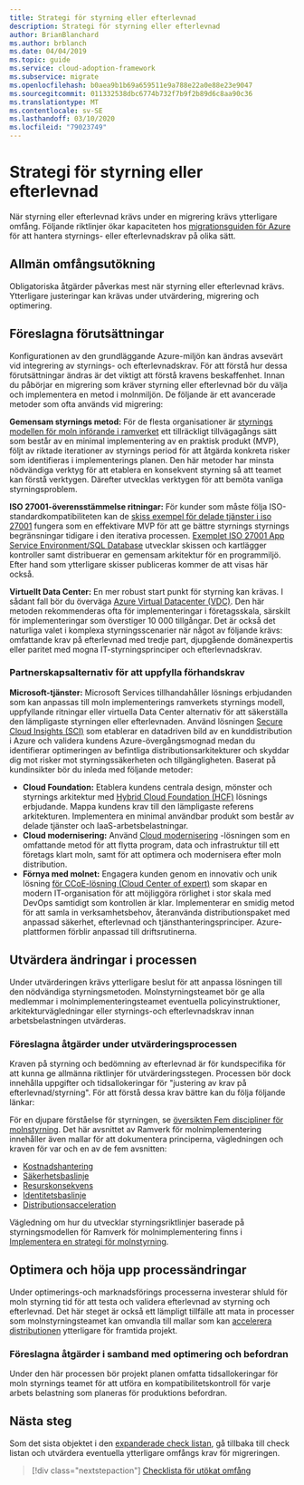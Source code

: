 ```yaml
---
title: Strategi för styrning eller efterlevnad
description: Strategi för styrning eller efterlevnad
author: BrianBlanchard
ms.author: brblanch
ms.date: 04/04/2019
ms.topic: guide
ms.service: cloud-adoption-framework
ms.subservice: migrate
ms.openlocfilehash: b0aea9b1b69a659511e9a788e22a0e88e23e9047
ms.sourcegitcommit: 011332538dbc6774b732f7b9f2b89d6c8aa90c36
ms.translationtype: MT
ms.contentlocale: sv-SE
ms.lasthandoff: 03/10/2020
ms.locfileid: "79023749"
---
```

# <a name="governance-or-compliance-strategy"></a>Strategi för styrning eller efterlevnad

När styrning eller efterlevnad krävs under en migrering krävs ytterligare omfång. Följande riktlinjer ökar kapaciteten hos [migrationsguiden för Azure](../azure-migration-guide/index.md) för att hantera styrnings- eller efterlevnadskrav på olika sätt.

## <a name="general-scope-expansion"></a>Allmän omfångsutökning

Obligatoriska åtgärder påverkas mest när styrning eller efterlevnad krävs. Ytterligare justeringar kan krävas under utvärdering, migrering och optimering.

## <a name="suggested-prerequisites"></a>Föreslagna förutsättningar

Konfigurationen av den grundläggande Azure-miljön kan ändras avsevärt vid integrering av styrnings- och efterlevnadskrav. För att förstå hur dessa förutsättningar ändras är det viktigt att förstå kravens beskaffenhet. Innan du påbörjar en migrering som kräver styrning eller efterlevnad bör du välja och implementera en metod i molnmiljön. De följande är ett avancerade metoder som ofta används vid migrering:

**Gemensam styrnings metod:** För de flesta organisationer är [styrnings modellen för moln införande i ramverket](../../govern/guides/index.md) ett tillräckligt tillvägagångs sätt som består av en minimal implementering av en praktisk produkt (MVP), följt av riktade iterationer av styrnings period för att åtgärda konkreta risker som identifieras i implementerings planen. Den här metoder har minsta nödvändiga verktyg för att etablera en konsekvent styrning så att teamet kan förstå verktygen. Därefter utvecklas verktygen för att bemöta vanliga styrningsproblem.

**ISO 27001-överensstämmelse ritningar:** För kunder som måste följa ISO-standardkompatibiliteten kan de [skiss exempel för delade tjänster i iso 27001](https://docs.microsoft.com/azure/governance/blueprints/samples/iso27001-shared/index) fungera som en effektivare MVP för att ge bättre styrnings styrnings begränsningar tidigare i den iterativa processen. [Exemplet ISO 27001 App Service Environment/SQL Database](https://docs.microsoft.com/azure/governance/blueprints/samples/iso27001-ase-sql-workload) utvecklar skissen och kartlägger kontroller samt distribuerar en gemensam arkitektur för en programmiljö. Efter hand som ytterligare skisser publiceras kommer de att visas här också.

**Virtuellt Data Center:** En mer robust start punkt för styrning kan krävas. I sådant fall bör du överväga [Azure Virtual Datacenter (VDC)](../../reference/vdc.md). Den här metoden rekommenderas ofta för implementeringar i företagsskala, särskilt för implementeringar som överstiger 10 000 tillgångar. Det är också det naturliga valet i komplexa styrningsscenarier när något av följande krävs: omfattande krav på efterlevnad med tredje part, djupgående domänexpertis eller paritet med mogna IT-styrningsprinciper och efterlevnadskrav.

### <a name="partnership-option-to-complete-prerequisites"></a>Partnerskapsalternativ för att uppfylla förhandskrav

**Microsoft-tjänster:** Microsoft Services tillhandahåller lösnings erbjudanden som kan anpassas till moln implementerings ramverkets styrnings modell, uppfyllande ritningar eller virtuella Data Center alternativ för att säkerställa den lämpligaste styrningen eller efterlevnaden. Använd lösningen [Secure Cloud Insights (SCI)](https://download.microsoft.com/download/C/7/C/C7CEA89D-7BDB-4E08-B998-737C13107361/Secure_Cloud_Insights_Datasheet_EN_US.pdf) som etablerar en datadriven bild av en kunddistribution i Azure och validera kundens Azure-övergångsmognad medan du identifierar optimeringen av befintliga distributionsarkitekturer och skyddar dig mot risker mot styrningssäkerheten och tillgängligheten. Baserat på kundinsikter bör du inleda med följande metoder:

- **Cloud Foundation:** Etablera kundens centrala design, mönster och styrnings arkitektur med [Hybrid Cloud Foundation (HCF)](https://download.microsoft.com/download/D/8/7/D872DFD0-1C46-4145-95E4-B5EAB2958B96/Hybrid_Cloud_Foundation_Datasheet_EN_US.pdf) lösnings erbjudande. Mappa kundens krav till den lämpligaste referens arkitekturen. Implementera en minimal användbar produkt som består av delade tjänster och IaaS-arbetsbelastningar.
- **Cloud modernisering:** Använd [Cloud modernisering](https://download.microsoft.com/download/3/7/3/373F90E3-8568-44F3-B096-CD9C1CD28AB7/Cloud_Modernization_Datasheet_EN_US.pdf) -lösningen som en omfattande metod för att flytta program, data och infrastruktur till ett företags klart moln, samt för att optimera och modernisera efter moln distribution.
- **Förnya med molnet:** Engagera kunden genom en innovativ och unik lösning [för CCoE-lösning (Cloud Center of expert)](https://download.microsoft.com/download/F/8/B/F8BBE4BD-E5F8-4DFB-82F7-C0A4E17051BB/Cloud_Center_of_Excellence_Datasheet_EN_US.pdf) som skapar en modern IT-organisation för att möjliggöra rörlighet i stor skala med DevOps samtidigt som kontrollen är klar. Implementerar en smidig metod för att samla in verksamhetsbehov, återanvända distributionspaket med anpassad säkerhet, efterlevnad och tjänsthanteringsprinciper. Azure-plattformen förblir anpassad till driftsrutinerna.

## <a name="assess-process-changes"></a>Utvärdera ändringar i processen

Under utvärderingen krävs ytterligare beslut för att anpassa lösningen till den nödvändiga styrningsmetoden. Molnstyrningsteamet bör ge alla medlemmar i molnimplementeringsteamet eventuella policyinstruktioner, arkitekturvägledningar eller styrnings-och efterlevnadskrav innan arbetsbelastningen utvärderas.

### <a name="suggested-action-during-the-assess-process"></a>Föreslagna åtgärder under utvärderingsprocessen

Kraven på styrning och bedömning av efterlevnad är för kundspecifika för att kunna ge allmänna riktlinjer för utvärderingsstegen. Processen bör dock innehålla uppgifter och tidsallokeringar för "justering av krav på efterlevnad/styrning". För att förstå dessa krav bättre kan du följa följande länkar:

För en djupare förståelse för styrningen, se [översikten Fem discipliner för molnstyrning](../../govern/governance-disciplines.md). Det här avsnittet av Ramverk för molnimplementering innehåller även mallar för att dokumentera principerna, vägledningen och kraven för var och en av de fem avsnitten:

- [Kostnadshantering](../../govern/cost-management/template.md)
- [Säkerhetsbaslinje](../../govern/security-baseline/template.md)
- [Resurskonsekvens](../../govern/resource-consistency/template.md)
- [Identitetsbaslinje](../../govern/identity-baseline/template.md)
- [Distributionsacceleration](../../govern/deployment-acceleration/template.md)

Vägledning om hur du utvecklar styrningsriktlinjer baserade på styrningsmodellen för Ramverk för molnimplementering finns i [Implementera en strategi för molnstyrning](../../govern/corporate-policy.md).

## <a name="optimize-and-promote-process-changes"></a>Optimera och höja upp processändringar

Under optimerings-och marknadsförings processerna investerar shluld för moln styrning tid för att testa och validera efterlevnad av styrning och efterlevnad. Det här steget är också ett lämpligt tillfälle att mata in processer som molnstyrningsteamet kan omvandla till mallar som kan [accelerera distributionen](../../govern/deployment-acceleration/index.md) ytterligare för framtida projekt.

### <a name="suggested-action-during-the-optimize-and-promote-process"></a>Föreslagna åtgärder i samband med optimering och befordran

Under den här processen bör projekt planen omfatta tidsallokeringar för moln styrnings teamet för att utföra en kompatibilitetskontroll för varje arbets belastning som planeras för produktions befordran.

## <a name="next-steps"></a>Nästa steg

Som det sista objektet i den [expanderade check listan](./index.md), gå tillbaka till check listan och utvärdera eventuella ytterligare omfångs krav för migreringen.

> [!div class="nextstepaction"]
> [Checklista för utökat omfång](./index.md)
